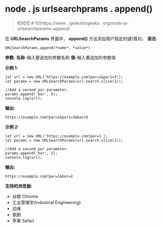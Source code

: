 # node . js urlsearchprams . append()

> 哎哎哎:# t0]https://www . geeksforgeeks . org/node-js-urlsearchparams-append/

在 **URLSearchParams** 界面中， **append()** 方法添加用户指定的键/值对。
**语法:**

```
URLSearchParams.append(*name*, *value*)
```

**参数:**
**名称**–输入要追加的参数名称
**值**–输入要追加的参数值

**示例 1:**

```
let url = new URL('https://example.com?par=1&par1=3');
let params = new URLSearchParams(url.search.slice(1));

//Add a second par parameter.
params.append('bar', 5);
console.log(url);
```

**输出:**

```
https://example.com?par=1&par1=3&bar=5
```

**示例 2:**

```
let url = new URL('https://example.com?par=1');
let params = new URLSearchParams(url.search.slice(1));

//Add a second par parameter.
params.append('bar', 2);
console.log(url);
```

**输出:**

```
https://example.com?par=1&bar=2
```

**支持的浏览器:**

*   谷歌 Chrome
*   工业管理学(Industrial Engineering)
*   边缘
*   歌剧
*   苹果 Safari